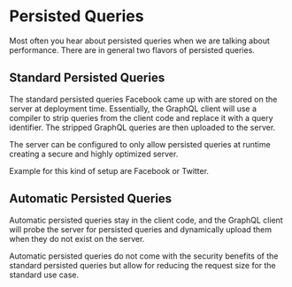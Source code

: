 # Persisted Queries

Most often you hear about persisted queries when we are talking about performance. There are in general two flavors of persisted queries. 

## Standard Persisted Queries

The standard persisted queries Facebook came up with are stored on the server at deployment time. Essentially, the GraphQL client will use a compiler to strip queries from the client code and replace it with a query identifier. The stripped GraphQL queries are then uploaded to the server.

The server can be configured to only allow persisted queries at runtime creating a secure and highly optimized server.

Example for this kind of setup are Facebook or Twitter.

## Automatic Persisted Queries

Automatic persisted queries stay in the client code, and the GraphQL client will probe the server for persisted queries and dynamically upload them when they do not exist on the server.

Automatic persisted queries do not come with the security benefits of the standard persisted queries but allow for reducing the request size for the standard use case.
